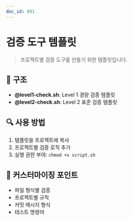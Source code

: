 ```yaml
---
doc_id: 881
---
```


# 검증 도구 템플릿

> 프로젝트별 검증 도구를 만들기 위한 템플릿입니다.

## 📁 구조

- **@level1-check.sh**: Level 1 경량 검증 템플릿
- **@level2-check.sh**: Level 2 표준 검증 템플릿

## 🔍 사용 방법

1. 템플릿을 프로젝트에 복사
2. 프로젝트별 검증 로직 추가
3. 실행 권한 부여: `chmod +x script.sh`

## 📌 커스터마이징 포인트

- 파일 형식별 검증
- 프로젝트별 규칙
- 커밋 메시지 형식
- 테스트 명령어